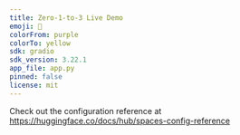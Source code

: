```yaml
---
title: Zero-1-to-3 Live Demo
emoji: 🐠
colorFrom: purple
colorTo: yellow
sdk: gradio
sdk_version: 3.22.1
app_file: app.py
pinned: false
license: mit
---
```


Check out the configuration reference at https://huggingface.co/docs/hub/spaces-config-reference
